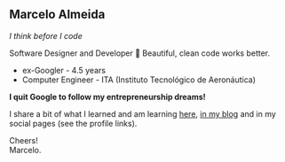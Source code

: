 ## Marcelo Almeida
_I think before I code_

Software Designer and Developer 💎 Beautiful, clean code works better.

- ex-Googler - 4.5 years
- Computer Engineer - ITA (Instituto Tecnológico de Aeronáutica)

**I quit Google to follow my entrepreneurship dreams!**

I share a bit of what I learned and am learning [here](./details.md),
[in my blog](https://marcelocra.dev/blog) and in my social pages (see the 
profile links).

Cheers!\
Marcelo.
